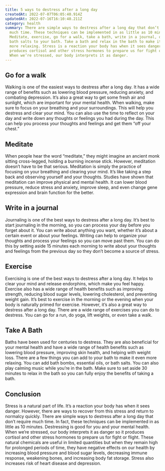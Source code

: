 ```yaml
---
title: 5 ways to destress after a long day
createdAt: 2022-07-07T06:05:40.914Z
updatedAt: 2022-07-16T16:10:40.211Z
category: health
summary: There are simple ways to destress after a long day that don’t require
  much time. These techniques can be implemented in as little as 10 minutes.
  Meditate, exercise, go for a walk, take a bath, write in a journal, or add
  bath salts to your bath. Take a bath and relax in the bath to make it even
  more relaxing. Stress is a reaction your body has when it sees danger and
  produces cortisol and other stress hormones to prepare us for fight or flight.
  When we’re stressed, our body interprets it as danger.
---
```


## Go for a walk

Walking is one of the easiest ways to destress after a long day. It has a wide range of benefits such as lowering blood pressure, reducing anxiety, and combating depression. It’s also a great way to get some fresh air and sunlight, which are important for your mental health. When walking, make sure to focus on your breathing and your surroundings. This will help you destress and clear your mind. You can also use the time to reflect on your day and write down any thoughts or feelings you had during the day. This can help you process your thoughts and feelings and get them “off your chest.”

## Meditate

When people hear the word “meditate,” they might imagine an ancient monk sitting cross-legged, holding a burning incense stick. However, meditation doesn’t have to be that serious. Meditation is simply the practice of focusing on your breathing and clearing your mind. It’s like taking a step back and observing yourself and your thoughts. Studies have shown that meditation can improve physical and mental health. It can lower blood pressure, reduce stress and anxiety, improve sleep, and even change gene expression and brain function for the better.

## Write in a journal

Journaling is one of the best ways to destress after a long day. It’s best to start journaling in the morning, so you can process your day before you forget about it. You can write about anything you want, whether it’s about a certain event or about your feelings. Writing can help to organize your thoughts and process your feelings so you can move past them. You can do this by setting aside 15 minutes each morning to write about your thoughts and feelings from the previous day so they don’t become a source of stress.

## Exercise

Exercising is one of the best ways to destress after a long day. It helps to clear your mind and release endorphins, which make you feel happy. Exercise also has a wide range of health benefits such as improving strength, reducing blood sugar levels, lowering cholesterol, and preventing weight gain. It’s best to exercise in the morning or the evening when your body is naturally primed for exercise. However, it’s also a great way to destress after a long day. There are a wide range of exercises you can do to destress. You can go for a run, do yoga, lift weights, or even take a walk.

## Take A Bath

Baths have been used for centuries to destress. They are also beneficial for your mental health and have a wide range of health benefits such as lowering blood pressure, improving skin health, and helping with weight loss. There are a few things you can add to your bath to make it even more relaxing. You can add bath bombs, essential oils, or bath salts. You can also play calming music while you’re in the bath. Make sure to set aside 30 minutes to relax in the bath so you can fully enjoy the benefits of taking a bath.

## Conclusion

Stress is a natural part of life. It’s a reaction your body has when it sees danger. However, there are ways to recover from this stress and return to normalcy quickly. There are simple ways to destress after a long day that don’t require much time. In fact, these techniques can be implemented in as little as 10 minutes. Destressing is good for you and your mental health. When we’re stressed, our body interprets it as danger so it produces cortisol and other stress hormones to prepare us for fight or flight. These natural chemicals are useful in limited quantities but when they remain high for prolonged periods of time, they have negative effects on our health by increasing blood pressure and blood sugar levels, decreasing immune response, weakening bones, and increasing body fat storage. Stress also increases risk of heart disease and depression.
